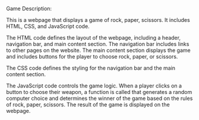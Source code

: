 Game Description:

This is a webpage that displays a game of rock, paper, scissors. It includes HTML, CSS, and JavaScript code.

The HTML code defines the layout of the webpage, including a header, navigation bar, and main content section. The navigation bar includes links to other pages on the website. The main content section displays the game and includes buttons for the player to choose rock, paper, or scissors.

The CSS code defines the styling for the navigation bar and the main content section.

The JavaScript code controls the game logic. When a player clicks on a button to choose their weapon, a function is called that generates a random computer choice and determines the winner of the game based on the rules of rock, paper, scissors. The result of the game is displayed on the webpage.

